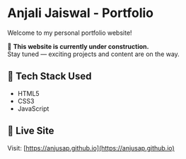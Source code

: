 # Anjali Jaiswal - Portfolio

Welcome to my personal portfolio website!

🚧 **This website is currently under construction.**  
Stay tuned — exciting projects and content are on the way.

## 🔧 Tech Stack Used

- HTML5
- CSS3
- JavaScript

## 📍 Live Site

Visit: [https://anjusap.github.io](https://anjusap.github.io)

